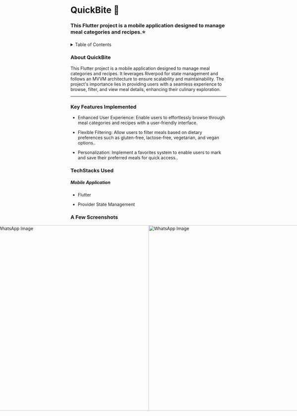 <p align="center">
  </p>

<H1> QuickBite 🍔 </H1>
<H3> This Flutter project is a mobile application designed to manage meal categories and recipes.⭐ </H3>

<details>
<summary>Table of Contents</summary>

- [Aim](#aim)
- [Tech Stack](#tech-stack)
- [Key Features](#key-features)
- [Screenshots](#screenshots)
</details>
<h3 name="aim">  About QuickBite </h3>
<p>This Flutter project is a mobile application designed to manage meal categories and recipes. It leverages Riverpod for state management and follows an MVVM architecture to ensure scalability and maintainability. The project's importance lies in providing users with a seamless experience to browse, filter, and view meal details, enhancing their culinary exploration.</p>
<hr>
<h3 name="key-features"> Key Features Implemented </h3>
<ul>
    <li>
        <p>Enhanced User Experience: Enable users to effortlessly browse through meal categories and recipes with a user-friendly interface.</p>
   </li>
    <li>
        <p>Flexible Filtering: Allow users to filter meals based on dietary preferences such as gluten-free, lactose-free, vegetarian, and vegan options..</p>
    </li>
    <li>
        <p>Personalization: Implement a favorites system to enable users to mark and save their preferred meals for quick access..</p>
    </li>
</ul>
<h3 name="tech-stack">TechStacks Used</h3>
<h5>Mobile Application</h5>
<ul>
    <li>
        <p>Flutter</p>
    </li>
    <li>
        <p>Provider State Management</p>
    </li>
</ul>
<h3 name="screenshots">A Few Screenshots</h3>

<div style="display: flex; justify-content: center;">
<img src="https://github.com/user-attachments/assets/30430601-8657-4f51-9bec-805ce00ccc09" width="900" height="600" alt="WhatsApp Image">
<img src="https://github.com/user-attachments/assets/47a53b20-8f2d-404e-88a5-7e2d56eb29e3" width="900" height="600" alt="WhatsApp Image">
<img src="https://github.com/user-attachments/assets/2e18e51f-e4f7-43f0-9e18-7efc65fe6121" width="900" height="600" alt="WhatsApp Image">
<img src="https://github.com/user-attachments/assets/c0c830d3-fa26-4cfc-9779-9f67ef9a5f6c" width="900" height="600" alt="WhatsApp Image">
</div>


